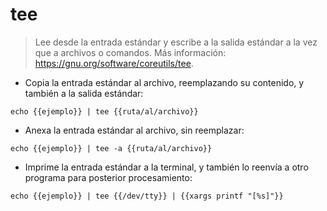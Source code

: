# tee

> Lee desde la entrada estándar y escribe a la salida estándar a la vez que a archivos o comandos.
> Más información: <https://gnu.org/software/coreutils/tee>.

- Copia la entrada estándar al archivo, reemplazando su contenido, y también a la salida estándar:

`echo {{ejemplo}} | tee {{ruta/al/archivo}}`

- Anexa la entrada estándar al archivo, sin reemplazar:

`echo {{ejemplo}} | tee -a {{ruta/al/archivo}}`

- Imprime la entrada estándar a la terminal, y también lo reenvía a otro programa para posterior procesamiento:

`echo {{ejemplo}} | tee {{/dev/tty}} | {{xargs printf "[%s]"}}`
